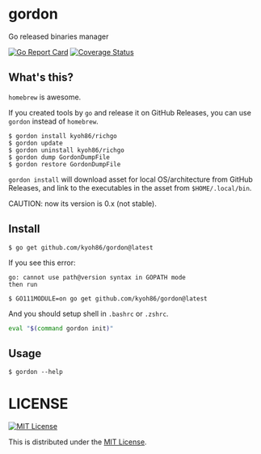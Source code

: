 # gordon

Go released binaries manager

[![Go Report Card](https://goreportcard.com/badge/github.com/kyoh86/gordon)](https://goreportcard.com/report/github.com/kyoh86/gordon)
[![Coverage Status](https://img.shields.io/codecov/c/github/kyoh86/gordon.svg)](https://codecov.io/gh/kyoh86/gordon)

## What's this?

`homebrew` is awesome.

If you created tools by `go` and release it on GitHub Releases, you can use `gordon` instead of `homebrew`.

```console
$ gordon install kyoh86/richgo
$ gordon update
$ gordon uninstall kyoh86/richgo
$ gordon dump GordonDumpFile
$ gordon restore GordonDumpFile
```

`gordon install` will download asset for local OS/architecture from GitHub Releases,
and link to the executables in the asset from `$HOME/.local/bin`.

CAUTION: now its version is 0.x (not stable).

## Install

```console
$ go get github.com/kyoh86/gordon@latest
```

If you see this error:

```
go: cannot use path@version syntax in GOPATH mode
then run
```

```console
$ GO111MODULE=on go get github.com/kyoh86/gordon@latest
```

And you should setup shell in `.bashrc` or `.zshrc`.

```sh
eval "$(command gordon init)"
```

## Usage

```console
$ gordon --help
```

# LICENSE

[![MIT License](http://img.shields.io/badge/license-MIT-blue.svg)](http://www.opensource.org/licenses/MIT)

This is distributed under the [MIT License](http://www.opensource.org/licenses/MIT).
